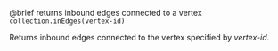 

@brief returns inbound edges connected to a vertex
`collection.inEdges(vertex-id)`

Returns inbound edges connected to the vertex specified by *vertex-id*.

